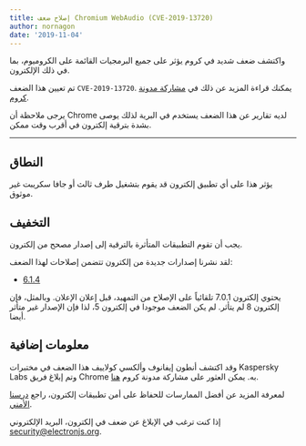 ```yaml
---
title: إصلاح ضعف Chromium WebAudio (CVE-2019-13720)
author: nornagon
date: '2019-11-04'
---
```


واكتشف ضعف شديد في كروم يؤثر على جميع البرمجيات القائمة على الكروميوم، بما في ذلك الإلكترون.

تم تعيين هذا الضعف `CVE-2019-13720`.  يمكنك قراءة المزيد عن ذلك في [مشاركة مدونة كروم](https://chromereleases.googleblog.com/2019/10/stable-channel-update-for-desktop_31.html).

يرجى ملاحظة أن Chrome لديه تقارير عن هذا الضعف يستخدم في البرية لذلك يوصى بشدة بترقية إلكترون في أقرب وقت ممكن.

---

## النطاق

يؤثر هذا على أي تطبيق إلكترون قد يقوم بتشغيل طرف ثالث أو جافا سكريبت غير موثوق.

## التخفيف

يجب أن تقوم التطبيقات المتأثرة بالترقية إلى إصدار مصحح من إلكترون.

لقد نشرنا إصدارات جديدة من إلكترون تتضمن إصلاحات لهذا الضعف:
  * [6.1.4](https://github.com/electron/electron/releases/tag/v6.1.4)

يحتوي إلكترون 7.0.1 تلقائياً على الإصلاح من التمهيد، قبل إعلان الإعلان. وبالمثل، فإن إلكترون 8 لم يتأثر. لم يكن الضعف موجودا في إلكترون 5، لذا فإن الإصدار غير متأثر أيضا.

## معلومات إضافية

وقد اكتشف أنطون إيفانوف وألكسي كولاييف هذا الضعف في مختبرات Kaspersky Labs وتم إبلاغ فريق Chrome به. يمكن العثور على مشاركة مدونة كروم [هنا](https://chromereleases.googleblog.com/2019/10/stable-channel-update-for-desktop_31.html).

لمعرفة المزيد عن أفضل الممارسات للحفاظ على أمن تطبيقات إلكترون، راجع [درسنا الأمني](https://electronjs.org/docs/tutorial/security).

إذا كنت ترغب في الإبلاغ عن ضعف في إلكترون، البريد الإلكتروني security@electronjs.org.
